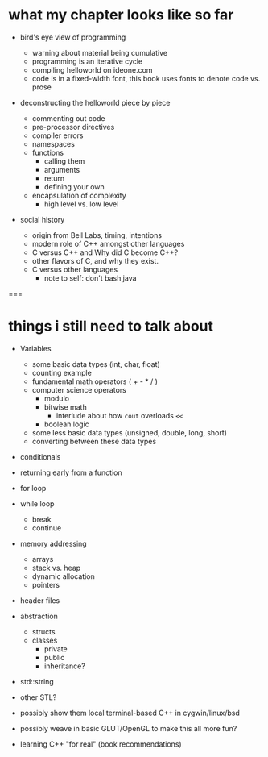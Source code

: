 # what my chapter looks like so far

+ bird's eye view of programming
	+ warning about material being cumulative
	+ programming is an iterative cycle
	+ compiling helloworld on ideone.com
	+ code is in a fixed-width font, this book uses fonts to denote code vs. prose
+ deconstructing the helloworld piece by piece
	+ commenting out code
	+ pre-processor directives
	+ compiler errors
	+ namespaces
	+ functions
		+ calling them
		+ arguments
		+ return
		+ defining your own
	+ encapsulation of complexity
		+ high level vs. low level

+ social history
	+ origin from Bell Labs, timing, intentions
	+ modern role of C++ amongst other languages
	+ C versus C++ and Why did C become C++?
	+ other flavors of C, and why they exist.
	+ C versus other languages
		+ note to self: don't bash java
	
===
	
# things i still need to talk about

+ Variables
	+ some basic data types (int, char, float)
	+ counting example
	+ fundamental math operators ( + - * / )
	+ computer science operators
		+  modulo
		+ bitwise math
			+ interlude about how `cout` overloads `<<`
		+ boolean logic
	+ some less basic data types (unsigned, double, long, short)
	+ converting between these data types
	
+ conditionals
+ returning early from a function
+ for loop
+ while loop
	+ break
	+ continue
+ memory addressing
	+ arrays
	+ stack vs. heap
	+ dynamic allocation
	+ pointers
+ header files
+ abstraction
	+ structs
	+ classes
		+ private
		+ public
		+ inheritance?
+ std::string
+ other STL?
+ possibly show them local terminal-based C++ in cygwin/linux/bsd
+ possibly weave in basic GLUT/OpenGL to make this all more fun?

+ learning C++ "for real" (book recommendations)

